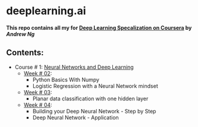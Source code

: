 # deeplearning.ai
#### This repo contains all my for [Deep Learning Specalization on Coursera](https://www.coursera.org/specializations/deep-learning) by *Andrew Ng* 

## Contents:
- Course # 1: [Neural Networks and Deep Learning](https://github.com/zaryabmakram/deeplearning.ai/tree/master/Neural%20Networks%20and%20Deep%20Learning)
    - [Week # 02](https://github.com/zaryabmakram/deeplearning.ai/tree/master/Neural%20Networks%20and%20Deep%20Learning/Week%20%23%202):  
        - Python Basics With Numpy
        - Logistic Regression with a Neural Network mindset 
    - [Week # 03](https://github.com/zaryabmakram/deeplearning.ai/tree/master/Neural%20Networks%20and%20Deep%20Learning/Week%20%23%203):
        - Planar data classification with one hidden layer 
    - [Week # 04](https://github.com/zaryabmakram/deeplearning.ai/tree/master/Neural%20Networks%20and%20Deep%20Learning/Week%20%23%204):
        - Building your Deep Neural Network - Step by Step
        - Deep Neural Network - Application

​

​
